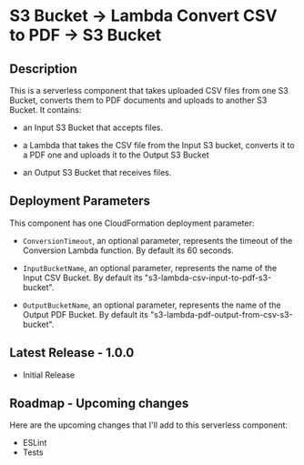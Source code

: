
# S3 Bucket -> Lambda Convert CSV to PDF -> S3 Bucket

## Description

This is a serverless component that takes uploaded CSV files from one S3 Bucket, converts them to PDF documents and uploads to another S3 Bucket. It contains:

- an Input S3 Bucket that accepts files.

- a Lambda that takes the CSV file from the Input S3 bucket, converts it to a PDF one and uploads it to the Output S3 Bucket

- an Output S3 Bucket that receives files.

## Deployment Parameters

This component has one CloudFormation deployment parameter:

- `ConversionTimeout`, an optional parameter, represents the timeout of the Conversion Lambda function. By default its 60 seconds.

- `InputBucketName`, an optional parameter, represents the name of the Input CSV Bucket. By default its "s3-lambda-csv-input-to-pdf-s3-bucket".

- `OutputBucketName`, an optional parameter, represents the name of the Output PDF Bucket. By default its "s3-lambda-pdf-output-from-csv-s3-bucket".

## Latest Release - 1.0.0

- Initial Release

## Roadmap - Upcoming changes

Here are the upcoming changes that I'll add to this serverless component:

- ESLint
- Tests
